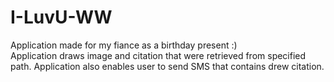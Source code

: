 # I-LuvU-WW
Application made for my fiance as a birthday present :)
<br>
Application draws image and citation that were retrieved from specified path. Application also enables user to send SMS that contains drew citation.
